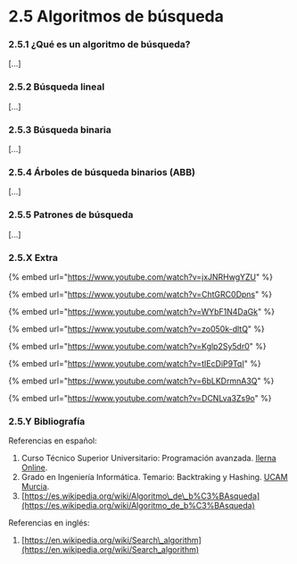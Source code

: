 # 2.5 Algoritmos de búsqueda

### 2.5.1 ¿Qué es un algoritmo de búsqueda?

\[...\]

### 2.5.2 Búsqueda lineal

\[...\]

### 2.5.3 Búsqueda binaria

\[...\]

### 2.5.4 Árboles de búsqueda binarios \(ABB\)

\[...\]

### 2.5.5 Patrones de búsqueda

\[...\]

### 2.5.X Extra

{% embed url="https://www.youtube.com/watch?v=jxJNRHwgYZU" %}

{% embed url="https://www.youtube.com/watch?v=ChtGRC0Dpns" %}

{% embed url="https://www.youtube.com/watch?v=WYbF1N4DaGk" %}

{% embed url="https://www.youtube.com/watch?v=zo050k-dltQ" %}

{% embed url="https://www.youtube.com/watch?v=Kglp2Sy5dr0" %}

{% embed url="https://www.youtube.com/watch?v=tIEcDiP9TqI" %}

{% embed url="https://www.youtube.com/watch?v=6bLKDrmnA3Q" %}

{% embed url="https://www.youtube.com/watch?v=DCNLva3Zs9o" %}

### 2.5.Y Bibliografía

Referencias en español:

1. Curso Técnico Superior Universitario: Programación avanzada. [Ilerna Online](https://www.ilerna.es/es/fp-universidad/programacion-avanzada-tecnico-superior-universitario-484).
2. Grado en Ingeniería Informática. Temario: Backtraking y Hashing. [UCAM Murcia](https://online.ucam.edu/estudios/grados/informatica-a-distancia).
3. [https://es.wikipedia.org/wiki/Algoritmo\_de\_b%C3%BAsqueda](https://es.wikipedia.org/wiki/Algoritmo_de_b%C3%BAsqueda)

Referencias en inglés:

1. [https://en.wikipedia.org/wiki/Search\_algorithm](https://en.wikipedia.org/wiki/Search_algorithm)

